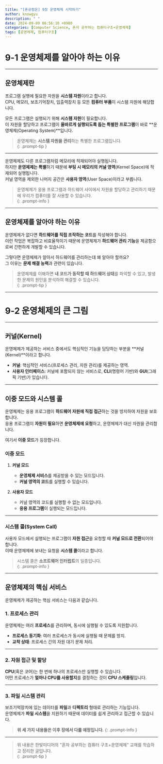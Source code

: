 ```yaml
---
title: "[혼공컴운] 9장 운영체제 시작하기"
author: knowgyu
description: " "
date: 2024-09-09 06:56:10 +0900
categories: [Computer Science, 혼자 공부하는 컴퓨터구조+운영체제]
tags: [운영체제, 컴퓨터구조]
---
```


# 9-1 운영체제를 알아야 하는 이유

---

## 운영체제란

프로그램 실행에 필요한 자원을 **시스템 자원**이라고 합니다.  
CPU, 메모리, 보조기억장치, 입출력장치 등 모든 **컴퓨터 부품**이 시스템 자원에 해당합니다.

모든 프로그램은 실행되기 위해 **시스템 자원**이 필요합니다.  
이 자원을 할당하고 프로그램이 **올바르게 실행되도록 돕는 특별한 프로그램**이 바로 **운영체제(Operating System)**입니다.

> 운영체제는 **시스템 자원을 관리**하는 특별한 프로그램입니다.  
{: .prompt-tip }

---

운영체제도 다른 프로그램처럼 메모리에 적재되어야 실행됩니다.  
하지만 **운영체제는 특별**하기 때문에 **부팅 시 메모리의 커널 영역**(Kernel Space)에 적재되어 실행됩니다.  
커널 영역을 제외한 나머지 공간은 **사용자 영역**(User Space)이라고 부릅니다.

> 운영체제가 응용 프로그램과 하드웨어 사이에서 자원을 할당하고 관리하기 때문에 우리가 컴퓨터를 잘 사용할 수 있습니다.  
{: .prompt-info }

---

## 운영체제를 알아야 하는 이유

운영체제가 없다면 **하드웨어를 직접 조작하는 코드**를 작성해야 합니다.  
이런 작업은 복잡하고 비효율적이기 때문에 운영체제가 **하드웨어 관리 기능**을 제공함으로써 간편하게 개발할 수 있습니다.

그렇다면 운영체제가 알아서 하드웨어를 관리하는데 왜 알아야 할까요?  
그 이유는 **문제 해결 능력**과 관련이 있습니다.

> 운영체제를 이해하면 **내 코드가 동작할 때 하드웨어 상태**를 파악할 수 있고, 발생한 문제의 원인을 분석하여 해결할 수 있습니다.  
{: .prompt-tip }

---

# 9-2 운영체제의 큰 그림

---

## 커널(Kernel)

운영체제가 제공하는 서비스 중에서도 핵심적인 기능을 담당하는 부분을 **커널(Kernel)**이라고 합니다.  

- **커널**: 핵심적인 서비스(프로세스 관리, 자원 관리)를 제공하는 영역.  
- **사용자 인터페이스**: 커널에 포함되지 않는 서비스로, **CLI**(명령어 기반)와 **GUI**(그래픽 기반)가 있습니다.

---

## 이중 모드와 시스템 콜

운영체제는 응용 프로그램이 **하드웨어 자원에 직접 접근**하는 것을 방지하여 자원을 보호합니다.  
응용 프로그램이 **자원이 필요**하면 **운영체제에 요청**하고, 운영체제가 대신 자원을 관리합니다.

여기서 **이중 모드**가 등장합니다.

### 이중 모드

1. **커널 모드**  
   - **운영체제 서비스**를 제공받을 수 있는 모드입니다.  
   - **커널 영역의 코드**를 실행할 수 있습니다.

2. **사용자 모드**  
   - 커널 영역의 코드를 실행할 수 없는 모드입니다.  
   - **응용 프로그램**이 실행되는 모드입니다.

---

### 시스템 콜(System Call)

사용자 모드에서 실행되는 프로그램이 **자원 접근**을 요청할 때 **커널 모드로 전환**되어야 합니다.  
이때 운영체제에 보내는 요청을 **시스템 콜**이라고 합니다.

> 시스템 콜은 **소프트웨어 인터럽트**의 일종입니다.  
{: .prompt-info }

---

## 운영체제의 핵심 서비스

운영체제가 제공하는 핵심 서비스는 다음과 같습니다.

### 1. 프로세스 관리

운영체제는 여러 **프로세스**를 관리하며, 동시에 실행될 수 있도록 지원합니다.  
- **프로세스 동기화**: 여러 프로세스가 동시에 실행될 때 문제를 방지.  
- **교착 상태**: 프로세스 간의 자원 대기 문제 처리.

---

### 2. 자원 접근 및 할당

**CPU**(혹은 코어)는 한 번에 하나의 프로세스만 실행할 수 있습니다.  
어떤 프로세스가 **얼마나 CPU를 사용할지**를 결정하는 것이 **CPU 스케줄링**입니다.

---

### 3. 파일 시스템 관리

보조기억장치에 있는 데이터를 **파일**과 **디렉토리** 형태로 관리하는 기능입니다.  
운영체제가 **파일 시스템**을 지원하기 때문에 데이터를 쉽게 관리하고 접근할 수 있습니다.


> **위 세 가지 내용들은 이후 장에서 다룰 예정입니다.**
{: .prompt-info }

---

> 위 내용은 한빛미디어의 "혼자 공부하는 컴퓨터 구조+운영체제" 교재를 학습하고 정리한 글입니다.  
{: .prompt-tip }

